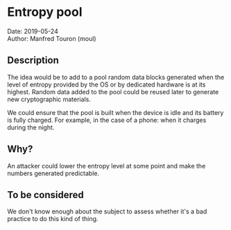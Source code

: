 # Entropy pool

Date: 2019-05-24  
Author: Manfred Touron (moul)

## Description

The idea would be to add to a pool random data blocks generated when the level of entropy provided by the OS or by dedicated hardware is at its highest.
Random data added to the pool could be reused later to generate new cryptographic materials.

We could ensure that the pool is built when the device is idle and its battery is fully charged.
For example, in the case of a phone: when it charges during the night.


## Why?

An attacker could lower the entropy level at some point and make the numbers generated predictable.


## To be considered

We don't know enough about the subject to assess whether it's a bad practice to do this kind of thing.

